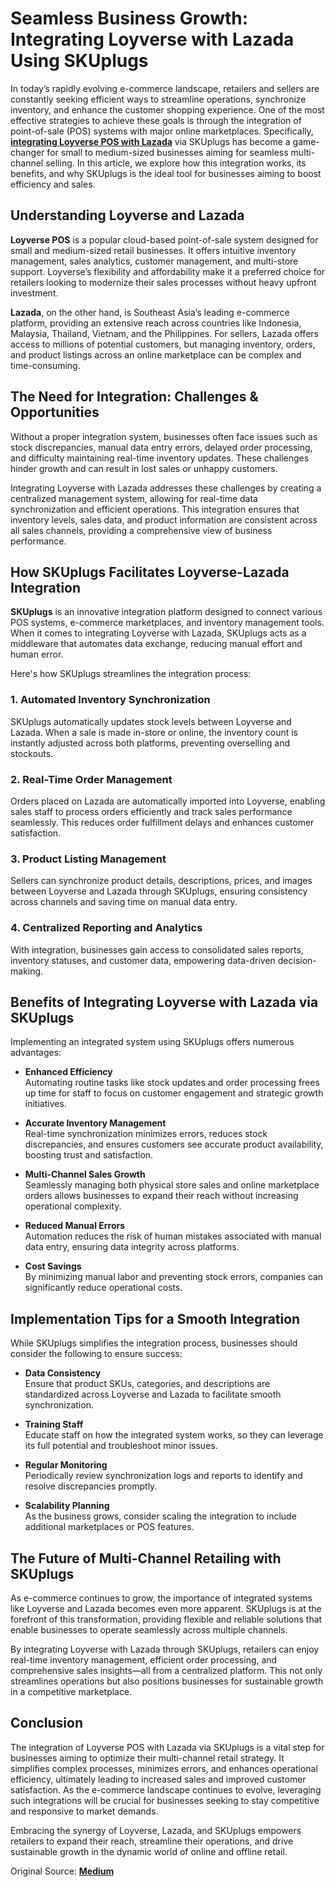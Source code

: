 # Seamless Business Growth: Integrating Loyverse with Lazada Using SKUplugs

In today’s rapidly evolving e-commerce landscape, retailers and sellers are constantly seeking efficient ways to streamline operations, synchronize inventory, and enhance the customer shopping experience. One of the most effective strategies to achieve these goals is through the integration of point-of-sale (POS) systems with major online marketplaces. Specifically, [**integrating Loyverse POS with Lazada**](https://skuplugs.com/loyverse-lazada-integration/) via SKUplugs has become a game-changer for small to medium-sized businesses aiming for seamless multi-channel selling. In this article, we explore how this integration works, its benefits, and why SKUplugs is the ideal tool for businesses aiming to boost efficiency and sales.

## Understanding Loyverse and Lazada

**Loyverse POS** is a popular cloud-based point-of-sale system designed for small and medium-sized retail businesses. It offers intuitive inventory management, sales analytics, customer management, and multi-store support. Loyverse’s flexibility and affordability make it a preferred choice for retailers looking to modernize their sales processes without heavy upfront investment.

**Lazada**, on the other hand, is Southeast Asia’s leading e-commerce platform, providing an extensive reach across countries like Indonesia, Malaysia, Thailand, Vietnam, and the Philippines. For sellers, Lazada offers access to millions of potential customers, but managing inventory, orders, and product listings across an online marketplace can be complex and time-consuming.

## The Need for Integration: Challenges & Opportunities

Without a proper integration system, businesses often face issues such as stock discrepancies, manual data entry errors, delayed order processing, and difficulty maintaining real-time inventory updates. These challenges hinder growth and can result in lost sales or unhappy customers.

Integrating Loyverse with Lazada addresses these challenges by creating a centralized management system, allowing for real-time data synchronization and efficient operations. This integration ensures that inventory levels, sales data, and product information are consistent across all sales channels, providing a comprehensive view of business performance.

## How SKUplugs Facilitates Loyverse-Lazada Integration

**SKUplugs** is an innovative integration platform designed to connect various POS systems, e-commerce marketplaces, and inventory management tools. When it comes to integrating Loyverse with Lazada, SKUplugs acts as a middleware that automates data exchange, reducing manual effort and human error.

Here's how SKUplugs streamlines the integration process:

### 1. Automated Inventory Synchronization  
SKUplugs automatically updates stock levels between Loyverse and Lazada. When a sale is made in-store or online, the inventory count is instantly adjusted across both platforms, preventing overselling and stockouts.

### 2. Real-Time Order Management  
Orders placed on Lazada are automatically imported into Loyverse, enabling sales staff to process orders efficiently and track sales performance seamlessly. This reduces order fulfillment delays and enhances customer satisfaction.

### 3. Product Listing Management  
Sellers can synchronize product details, descriptions, prices, and images between Loyverse and Lazada through SKUplugs, ensuring consistency across channels and saving time on manual data entry.

### 4. Centralized Reporting and Analytics  
With integration, businesses gain access to consolidated sales reports, inventory statuses, and customer data, empowering data-driven decision-making.

## Benefits of Integrating Loyverse with Lazada via SKUplugs

Implementing an integrated system using SKUplugs offers numerous advantages:

- **Enhanced Efficiency**  
  Automating routine tasks like stock updates and order processing frees up time for staff to focus on customer engagement and strategic growth initiatives.

- **Accurate Inventory Management**  
  Real-time synchronization minimizes errors, reduces stock discrepancies, and ensures customers see accurate product availability, boosting trust and satisfaction.

- **Multi-Channel Sales Growth**  
  Seamlessly managing both physical store sales and online marketplace orders allows businesses to expand their reach without increasing operational complexity.

- **Reduced Manual Errors**  
  Automation reduces the risk of human mistakes associated with manual data entry, ensuring data integrity across platforms.

- **Cost Savings**  
  By minimizing manual labor and preventing stock errors, companies can significantly reduce operational costs.

## Implementation Tips for a Smooth Integration

While SKUplugs simplifies the integration process, businesses should consider the following to ensure success:

- **Data Consistency**  
  Ensure that product SKUs, categories, and descriptions are standardized across Loyverse and Lazada to facilitate smooth synchronization.

- **Training Staff**  
  Educate staff on how the integrated system works, so they can leverage its full potential and troubleshoot minor issues.

- **Regular Monitoring**  
  Periodically review synchronization logs and reports to identify and resolve discrepancies promptly.

- **Scalability Planning**  
  As the business grows, consider scaling the integration to include additional marketplaces or POS features.

## The Future of Multi-Channel Retailing with SKUplugs

As e-commerce continues to grow, the importance of integrated systems like Loyverse and Lazada becomes even more apparent. SKUplugs is at the forefront of this transformation, providing flexible and reliable solutions that enable businesses to operate seamlessly across multiple channels.

By integrating Loyverse with Lazada through SKUplugs, retailers can enjoy real-time inventory management, efficient order processing, and comprehensive sales insights—all from a centralized platform. This not only streamlines operations but also positions businesses for sustainable growth in a competitive marketplace.

## Conclusion

The integration of Loyverse POS with Lazada via SKUplugs is a vital step for businesses aiming to optimize their multi-channel retail strategy. It simplifies complex processes, minimizes errors, and enhances operational efficiency, ultimately leading to increased sales and improved customer satisfaction. As the e-commerce landscape continues to evolve, leveraging such integrations will be crucial for businesses seeking to stay competitive and responsive to market demands.

Embracing the synergy of Loyverse, Lazada, and SKUplugs empowers retailers to expand their reach, streamline their operations, and drive sustainable growth in the dynamic world of online and offline retail.


Original Source: [**Medium**](https://medium.com/@skuplugs07_77623/boost-sales-with-loyverse-lazada-integration-by-skuplugs-0ff08e5608bf)
